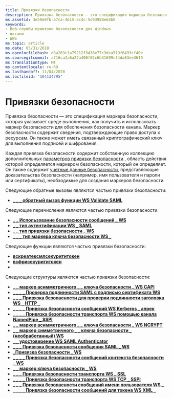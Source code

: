 ```yaml
---
title: Привязки безопасности
description: Привязка безопасности — это спецификация маркера безопасности, которая указывает среде выполнения, как получить и использовать маркер безопасности для обеспечения безопасности канала.
ms.assetid: 3e50e0fb-a7ca-4615-ac4c-5d93988e6460
keywords:
- Веб-службы привязки безопасности для Windows
- ввсапи
- WWS
ms.topic: article
ms.date: 05/31/2018
ms.openlocfilehash: d8a263c1a79212f3438e77c3dca519f6493cf40e
ms.sourcegitcommit: a716ca2a6a22a400f02c6b31699cf4da83ee3619
ms.translationtype: MT
ms.contentlocale: ru-RU
ms.lasthandoff: 11/04/2020
ms.locfileid: "104134795"
---
```

# <a name="security-bindings"></a>Привязки безопасности

Привязка безопасности — это спецификация маркера безопасности, которая указывает среде выполнения, как получить и использовать маркер безопасности для обеспечения безопасности канала. Маркер безопасности содержит сведения, подтверждающие право доступа к ресурсам. Он также может иметь связанный криптографический ключ для выполнения подписей и шифрования.


Каждая привязка безопасности содержит собственную коллекцию дополнительных [параметров привязки безопасности](security-binding-settings.md) , область действия которой определяется маркером безопасности, который он определяет. Он также содержит [учетные данные безопасности](security-credentials.md), представляющие доказательства безопасности (например, имя пользователя и пароли или сертификаты), необходимые для создания маркеров безопасности.

Следующие обратные вызовы являются частью привязки безопасности:

-   [**\_ \_ \_ обратный вызов функции WS Validate SAML**](/windows/desktop/api/WebServices/nc-webservices-ws_validate_saml_callback)

Следующие перечисления являются частью привязки безопасности:

-   [**\_ \_ Использование безопасности сообщений \_ WS**](/windows/desktop/api/WebServices/ne-webservices-ws_message_security_usage)
-   [**\_ \_ тип аутентификации WS \_ SAML**](/windows/desktop/api/WebServices/ne-webservices-ws_saml_authenticator_type)
-   [**\_ \_ тип привязки безопасности \_ WS**](/windows/desktop/api/WebServices/ne-webservices-ws_security_binding_type)
-   [**\_ \_ \_ тип маркера ключа безопасности WS \_**](/windows/desktop/api/WebServices/ne-webservices-ws_security_key_handle_type)

Следующие функции являются частью привязки безопасности:

-   [**вскреатексмлсекурититокен**](/windows/desktop/api/WebServices/nf-webservices-wscreatexmlsecuritytoken)
-   [**всфрисекурититокен**](/windows/desktop/api/WebServices/nf-webservices-wsfreesecuritytoken)
-   

Следующие структуры являются частью привязки безопасности:

-   [**\_ \_ маркер асимметричного \_ \_ ключа безопасности \_ WS CAPI**](/windows/desktop/api/WebServices/ns-webservices-ws_capi_asymmetric_security_key_handle)
-   [**\_ \_ \_ \_ Проверка подлинности SAML с подписью сертификата WS**](/windows/desktop/api/WebServices/ns-webservices-ws_cert_signed_saml_authenticator)
-   [**\_ \_ \_ Привязка безопасности для проверки подлинности заголовка WS \_ HTTP \_**](/windows/desktop/api/WebServices/ns-webservices-ws_http_header_auth_security_binding)
-   [**\_ \_ \_ \_ Привязка безопасности сообщений WS Kerberos \_ апрек**](/windows/desktop/api/WebServices/ns-webservices-ws_kerberos_apreq_message_security_binding)
-   [**\_ \_ \_ \_ Привязка безопасности транспорта WS помощью канала NamedPipe \_ SSPI**](/windows/desktop/api/WebServices/ns-webservices-ws_namedpipe_sspi_transport_security_binding)
-   [**\_ \_ маркер асимметричного \_ \_ ключа безопасности \_ WS NCRYPT**](/windows/desktop/api/WebServices/ns-webservices-ws_ncrypt_asymmetric_security_key_handle)
-   [**\_ \_ маркер симметричного \_ \_ ключа безопасности \_ (необработанный) WS**](/windows/desktop/api/WebServices/ns-webservices-ws_raw_symmetric_security_key_handle)
-   [**\_ \_ удостоверение WS SAML Authenticator**](/windows/desktop/api/WebServices/ns-webservices-ws_saml_authenticator)
-   [**\_ \_ \_ Привязка безопасности сообщения SAML \_ WS**](/windows/desktop/api/WebServices/ns-webservices-ws_saml_message_security_binding)
-   [**\_Привязка безопасности \_ WS**](/windows/desktop/api/WebServices/ns-webservices-ws_security_binding)
-   [**\_ \_ \_ \_ Привязка безопасности сообщений контекста безопасности \_ WS**](/windows/desktop/api/WebServices/ns-webservices-ws_security_context_message_security_binding)
-   [**\_ \_ маркер ключа безопасности \_ WS**](/windows/desktop/api/WebServices/ns-webservices-ws_security_key_handle)
-   [**\_ \_ \_ Привязка безопасности транспорта WS \_ SSL**](/windows/desktop/api/WebServices/ns-webservices-ws_ssl_transport_security_binding)
-   [**\_ \_ \_ \_ Привязка безопасности транспорта WS TCP \_ SSPI**](/windows/desktop/api/WebServices/ns-webservices-ws_tcp_sspi_transport_security_binding)
-   [**\_ \_ \_ Привязка безопасности сообщений имени пользователя WS \_**](/windows/desktop/api/WebServices/ns-webservices-ws_username_message_security_binding)
-   [**\_ \_ \_ \_ Привязка безопасности сообщений для токена WS XML \_**](/windows/desktop/api/WebServices/ns-webservices-ws_xml_token_message_security_binding)

 

 




